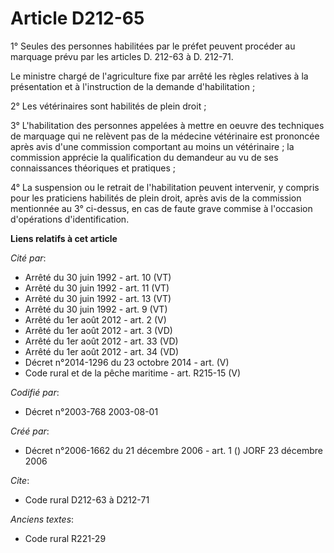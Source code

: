 # Article D212-65

1° Seules des personnes habilitées par le préfet peuvent procéder au marquage prévu par les articles D. 212-63 à D. 212-71.

Le ministre chargé de l'agriculture fixe par arrêté les règles relatives à la présentation et à l'instruction de la demande
d'habilitation ;

2° Les vétérinaires sont habilités de plein droit ;

3° L'habilitation des personnes appelées à mettre en oeuvre des techniques de marquage qui ne relèvent pas de la médecine
vétérinaire est prononcée après avis d'une commission comportant au moins un vétérinaire ; la commission apprécie la
qualification du demandeur au vu de ses connaissances théoriques et pratiques ;

4° La suspension ou le retrait de l'habilitation peuvent intervenir, y compris pour les praticiens habilités de plein droit,
après avis de la commission mentionnée au 3° ci-dessus, en cas de faute grave commise à l'occasion d'opérations
d'identification.

**Liens relatifs à cet article**

_Cité par_:

  - Arrêté du 30 juin 1992 - art. 10 (VT)
  - Arrêté du 30 juin 1992 - art. 11 (VT)
  - Arrêté du 30 juin 1992 - art. 13 (VT)
  - Arrêté du 30 juin 1992 - art. 9 (VT)
  - Arrêté du 1er août 2012 - art. 2 (V)
  - Arrêté du 1er août 2012 - art. 3 (VD)
  - Arrêté du 1er août 2012 - art. 33 (VD)
  - Arrêté du 1er août 2012 - art. 34 (VD)
  - Décret n°2014-1296 du 23 octobre 2014 - art. (V)
  - Code rural et de la pêche maritime - art. R215-15 (V)

_Codifié par_:

  - Décret n°2003-768 2003-08-01

_Créé par_:

  - Décret n°2006-1662 du 21 décembre 2006 - art. 1 () JORF 23 décembre 2006

_Cite_:

  - Code rural D212-63 à D212-71

_Anciens textes_:

  - Code rural R221-29
